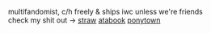 ⠀⠀⠀⠀multifandomist, c/h freely & ships iwc unless we're friends<br>
⠀⠀⠀⠀check my shit out -> <a href="https://niightshaded.straw.page/">straw</a> <a href="https://spwn.atabook.org">atabook</a> <a href="https://rentry.co/platonicskgo">ponytown</a>
